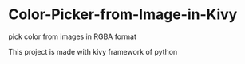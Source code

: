 # Color-Picker-from-Image-in-Kivy
pick color from images in RGBA format 

This project is made with kivy framework of python

